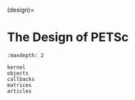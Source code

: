 (design)=

# The Design of PETSc

```{toctree}
:maxdepth: 2

kernel
objects
callbacks
matrices
articles
```
